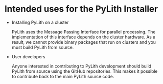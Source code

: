 # Intended uses for the PyLith Installer

* Installing PyLith on a cluster

  PyLith uses the Message Passing Interface for parallel processing. The implementation of this interface depends on the cluster hardware. As a result, we cannot provide binary packages that run on clusters and you must build PyLith from source.

* User developers

  Anyone interested in contributing to PyLith development should build PyLith from source using the GitHub repositories. This makes it possible to contribute back to the main PyLith source code.
